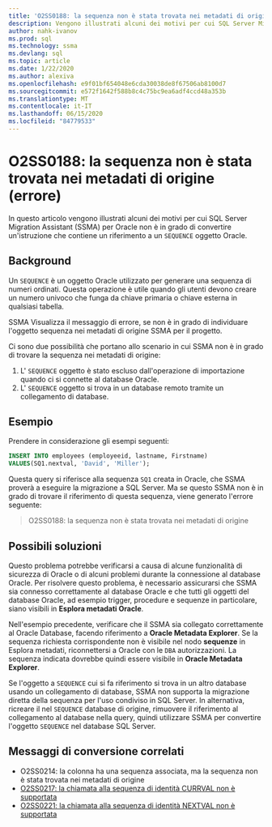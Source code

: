 ```yaml
---
title: 'O2SS0188: la sequenza non è stata trovata nei metadati di origine (errore)'
description: Vengono illustrati alcuni dei motivi per cui SQL Server Migration Assistant (SSMA) per Oracle non è in grado di convertire un'istruzione che contiene un riferimento a un oggetto sequenza Oracle.
author: nahk-ivanov
ms.prod: sql
ms.technology: ssma
ms.devlang: sql
ms.topic: article
ms.date: 1/22/2020
ms.author: alexiva
ms.openlocfilehash: e9f01bf654048e6cda30038de8f67506ab8100d7
ms.sourcegitcommit: e572f1642f588b8c4c75bc9ea6adf4ccd48a353b
ms.translationtype: MT
ms.contentlocale: it-IT
ms.lasthandoff: 06/15/2020
ms.locfileid: "84779533"
---
```

# <a name="o2ss0188-sequence-not-found-in-source-metadata-error"></a>O2SS0188: la sequenza non è stata trovata nei metadati di origine (errore)

In questo articolo vengono illustrati alcuni dei motivi per cui SQL Server Migration Assistant (SSMA) per Oracle non è in grado di convertire un'istruzione che contiene un riferimento a un `SEQUENCE` oggetto Oracle.

## <a name="background"></a>Background

Un `SEQUENCE` è un oggetto Oracle utilizzato per generare una sequenza di numeri ordinati. Questa operazione è utile quando gli utenti devono creare un numero univoco che funga da chiave primaria o chiave esterna in qualsiasi tabella.

SSMA Visualizza il messaggio di errore, se non è in grado di individuare l'oggetto sequenza nei metadati di origine SSMA per il progetto.

Ci sono due possibilità che portano allo scenario in cui SSMA non è in grado di trovare la sequenza nei metadati di origine:

1. L' `SEQUENCE` oggetto è stato escluso dall'operazione di importazione quando ci si connette al database Oracle.
2. L' `SEQUENCE` oggetto si trova in un database remoto tramite un collegamento di database.

## <a name="example"></a>Esempio

Prendere in considerazione gli esempi seguenti:

```sql
INSERT INTO employees (employeeid, lastname, Firstname)
VALUES(SQ1.nextval, 'David', 'Miller');
```

Questa query si riferisce alla sequenza `SQ1` creata in Oracle, che SSMA proverà a eseguire la migrazione a SQL Server. Ma se questo SSMA non è in grado di trovare il riferimento di questa sequenza, viene generato l'errore seguente:

> O2SS0188: la sequenza non è stata trovata nei metadati di origine

## <a name="possible-remedies"></a>Possibili soluzioni

Questo problema potrebbe verificarsi a causa di alcune funzionalità di sicurezza di Oracle o di alcuni problemi durante la connessione al database Oracle. Per risolvere questo problema, è necessario assicurarsi che SSMA sia connesso correttamente al database Oracle e che tutti gli oggetti del database Oracle, ad esempio trigger, procedure e sequenze in particolare, siano visibili in **Esplora metadati Oracle**.

Nell'esempio precedente, verificare che il SSMA sia collegato correttamente al Oracle Database, facendo riferimento a **Oracle Metadata Explorer**. Se la sequenza richiesta corrispondente non è visibile nel nodo **sequenze** in Esplora metadati, riconnettersi a Oracle con le `DBA` autorizzazioni. La sequenza indicata dovrebbe quindi essere visibile in **Oracle Metadata Explorer**.

Se l'oggetto a `SEQUENCE` cui si fa riferimento si trova in un altro database usando un collegamento di database, SSMA non supporta la migrazione diretta della sequenza per l'uso condiviso in SQL Server. In alternativa, ricreare il nel `SEQUENCE` database di origine, rimuovere il riferimento al collegamento al database nella query, quindi utilizzare SSMA per convertire l'oggetto `SEQUENCE` nel database SQL Server.

## <a name="related-conversion-messages"></a>Messaggi di conversione correlati

* O2SS0214: la colonna ha una sequenza associata, ma la sequenza non è stata trovata nei metadati di origine
* [O2SS0217: la chiamata alla sequenza di identità CURRVAL non è supportata](o2ss0217.md)
* [O2SS0221: la chiamata alla sequenza di identità NEXTVAL non è supportata](o2ss0221.md)
